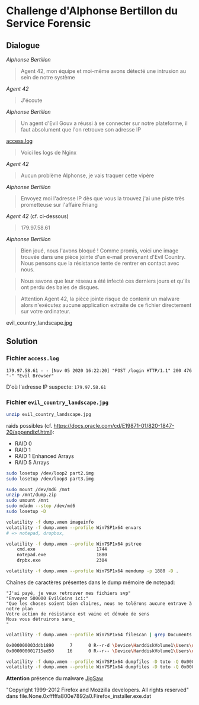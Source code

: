# Challenge d'Alphonse Bertillon du Service Forensic

## Dialogue

*Alphonse Bertillon*
> Agent 42, mon équipe et moi-même avons détecté une intrusion au sein de notre système

*Agent 42*
> J'écoute

*Alphonse Bertillon*
> Un agent d'Evil Gouv a réussi à se connecter sur notre plateforme, il faut absolument que l'on retrouve son adresse IP

[access.log](access.log)

> Voici les logs de Nginx

*Agent 42*
> Aucun problème Alphonse, je vais traquer cette vipère

*Alphonse Bertillon*
> Envoyez moi l'adresse IP dès que vous la trouvez j'ai une piste très prometteuse sur l'affaire Friang

*Agent 42* (cf. ci-dessous)
> 179.97.58.61

*Alphonse Bertillon*
> Bien joué, nous l'avons bloqué ! Comme promis, voici une image trouvée dans une pièce jointe d'un e-mail provenant d'Evil Country. Nous pensons que la résistance tente de rentrer en contact avec nous.

> Nous savons que leur réseau a été infecté ces derniers jours et qu'ils ont perdu des baies de disques.

> Attention Agent 42, la pièce jointe risque de contenir un malware alors n'exécutez aucune application extraite de ce fichier directement sur votre ordinateur.

evil_country_landscape.jpg

## Solution

### Fichier `access.log`
```
179.97.58.61 - - [Nov 05 2020 16:22:20] "POST /login HTTP/1.1" 200 476 "-" "Evil Browser"
```

D'où l'adresse IP suspecte: `179.97.58.61`

### Fichier `evil_country_landscape.jpg`

```bash
unzip evil_country_landscape.jpg
```

raids possibles (cf. https://docs.oracle.com/cd/E19871-01/820-1847-20/appendixf.html):
* RAID 0
* RAID 1
* RAID 1 Enhanced Arrays
* RAID 5 Arrays

```bash
sudo losetup /dev/loop2 part2.img
sudo losetup /dev/loop3 part3.img

sudo mount /dev/md6 /mnt
unzip /mnt/dump.zip
sudo umount /mnt
sudo mdadm --stop /dev/md6
sudo losetup -D
```

```bash
volatility -f dump.vmem imageinfo
volatility -f dump.vmem --profile Win7SP1x64 envars
# => notepad, dropbox,

volatility -f dump.vmem --profile Win7SP1x64 pstree
    cmd.exe                       1744
    notepad.exe                   1880
    drpbx.exe                     2304

volatility -f dump.vmem --profile Win7SP1x64 memdump -p 1880 -D .
```

Chaînes de caractères présentes dans le dump mémoire de notepad:
```
"J'ai payé, je veux retrouver mes fichiers svp"
"Envoyez 500000 EvilCoins ici:"
"Que les choses soient bien claires, nous ne tolérons aucune entrave à notre plan
Votre action de résistance est vaine et dénuée de sens
Nous vous détruirons sans_
"
```

```bash
volatility -f dump.vmem --profile Win7SP1x64 filescan | grep Documents

0x000000003ddb1890      7      0 R--r-d \Device\HarddiskVolume1\Users\user\Documents\Firefox_installer.exe
0x000000001715ed50     16      0 R--r-- \Device\HarddiskVolume1\Users\user\Documents\informations_attaque.txt.evil
```

```bash
volatility -f dump.vmem --profile Win7SP1x64 dumpfiles -D toto -Q 0x000000003ddb1890  -n
volatility -f dump.vmem --profile Win7SP1x64 dumpfiles -D toto -Q 0x000000001715ed50  -n
```

**Attention** présence du malware [JigSaw](https://fr.wikipedia.org/wiki/Jigsaw_(ransomware))

"Copyright 1999-2012 Firefox and Mozzilla developers. All rights reserved"
dans file.None.0xfffffa800e7892a0.Firefox_installer.exe.dat
